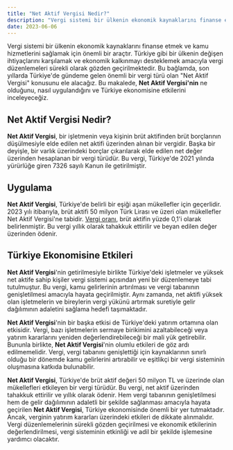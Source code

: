 ```yaml
---
title: "Net Aktif Vergisi Nedir?"
description: "Vergi sistemi bir ülkenin ekonomik kaynaklarını finanse etmek ve kamu hizmetlerini sağlamak için önemli bir araçtır"
date: 2023-06-06
---
```


Vergi sistemi bir ülkenin ekonomik kaynaklarını finanse etmek ve kamu hizmetlerini sağlamak için önemli bir araçtır.
Türkiye gibi bir ülkenin değişen ihtiyaçlarını karşılamak ve ekonomik kalkınmayı desteklemek amacıyla vergi
düzenlemeleri sürekli olarak gözden geçirilmektedir. Bu bağlamda, son yıllarda Türkiye'de gündeme gelen önemli bir vergi
türü olan "Net Aktif Vergisi" konusunu ele alacağız. Bu makalede, **Net Aktif Vergisi'nin** ne olduğunu, nasıl
uygulandığını ve Türkiye ekonomisine etkilerini inceleyeceğiz.

## **Net Aktif Vergisi Nedir?**

**Net Aktif Vergisi**, bir işletmenin veya kişinin brüt aktifinden brüt borçlarının düşülmesiyle elde edilen net aktifi
üzerinden alınan bir vergidir. Başka bir deyişle, bir varlık üzerindeki borçlar çıkarılarak elde edilen net değer
üzerinden hesaplanan bir vergi türüdür. Bu vergi, Türkiye'de 2021 yılında yürürlüğe giren 7326 sayılı Kanun ile
getirilmiştir.

## **Uygulama**

**Net Aktif Vergisi**, Türkiye'de belirli bir eşiği aşan mükellefler için geçerlidir. 2023 yılı itibarıyla, brüt aktifi
50 milyon Türk Lirası ve üzeri olan mükellefler Net Aktif Vergisi'ne tabidir. <a href="/yazilar/vergi-orani-nasil-hesaplanir/">Vergi oranı</a>, brüt aktifin yüzde 0,1'i
olarak belirlenmiştir. Bu vergi yıllık olarak tahakkuk ettirilir ve beyan edilen değer üzerinden ödenir.

## **Türkiye Ekonomisine Etkileri**

**Net Aktif Vergisi**'nin getirilmesiyle birlikte Türkiye'deki işletmeler ve yüksek net aktife sahip kişiler vergi
sistemi açısından yeni bir düzenlemeye tabi tutulmuştur. Bu vergi, kamu gelirlerinin artırılması ve vergi tabanının
genişletilmesi amacıyla hayata geçirilmiştir. Aynı zamanda, net aktifi yüksek olan işletmelerin ve bireylerin vergi
yükünü artırmak suretiyle gelir dağılımının adaletini sağlama hedefi taşımaktadır.

**Net Aktif Vergisi**'nin bir başka etkisi de Türkiye'deki yatırım ortamına olan etkisidir. Vergi, bazı işletmelerin
sermaye birikimini azaltabileceği veya yatırım kararlarını yeniden değerlendirebileceği bir mali yük getirebilir.
Bununla birlikte, **Net Aktif Vergisi**'nin olumlu etkileri de göz ardı edilmemelidir. Vergi, vergi tabanını
genişlettiği için kaynaklarının sınırlı olduğu bir dönemde kamu gelirlerini artırabilir ve eşitlikçi bir vergi
sisteminin oluşmasına katkıda bulunabilir.

**Net Aktif Vergisi**, Türkiye'de brüt aktif değeri 50 milyon TL ve üzerinde olan mükellefleri etkileyen bir vergi
türüdür. Bu vergi, net aktif üzerinden tahakkuk ettirilir ve yıllık olarak ödenir. Hem vergi tabanının genişletilmesi
hem de gelir dağılımının adaletli bir şekilde sağlanması amacıyla hayata geçirilen **Net Aktif Vergisi**, Türkiye
ekonomisinde önemli bir yer tutmaktadır. Ancak, verginin yatırım kararları üzerindeki etkileri de dikkate alınmalıdır.
Vergi düzenlemelerinin sürekli gözden geçirilmesi ve ekonomik etkilerinin değerlendirilmesi, vergi sisteminin etkinliği
ve adil bir şekilde işlemesine yardımcı olacaktır.
